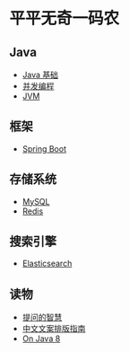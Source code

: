 # 平平无奇一码农


## Java
- [Java 基础](https://github.com/lazecoding/Note/blob/main/note/articles/java/JavaBase.md)
- [并发编程](https://github.com/lazecoding/Note/blob/main/note/articles/concurrent/concurrent.md)
- [JVM](https://github.com/lazecoding/Note/blob/main/note/articles/jvm/JVM.md)


## 框架
- [Spring Boot](https://github.com/lazecoding/Note/blob/main/note/articles/springboot/SpringBoot.md)


<!--
## 面向对象
- [设计模式](https://github.com/lazecoding/Note/blob/main/note/articles/pattern/设计模式.md)
-->

<!--
## 数据结构和算法
- [数据结构](https://github.com/lazecoding/Note/blob/main/note/articles/structure/数据结构.md)
- [算法](https://github.com/lazecoding/Note/blob/main/note/articles/algorithms/算法.md)
-->

## 存储系统
- [MySQL](https://github.com/lazecoding/Note/blob/main/note/articles/mysql/MySQL.md)
- [Redis](https://github.com/lazecoding/Note/blob/main/note/articles/redis/Redis.md)

## 搜索引擎
- [Elasticsearch](https://github.com/lazecoding/Note/blob/main/note/articles/es/Elasticsearch.md)

<!--
### 计算机
- [计算机网络](https://github.com/lazecoding/Note/blob/main/note/articles/network/network.md)
  -->

## 读物
- [提问的智慧](https://github.com/lazecoding/Note/blob/main/doc/提问的智慧.md)
- [中文文案排版指南](https://github.com/lazecoding/Note/blob/main/doc/中文文案排版指南.md)
- [On Java 8](https://github.com/lazecoding/OnJava8)

